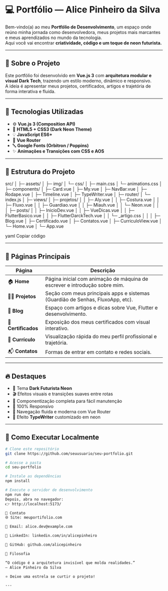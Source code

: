 # 💻 Portfólio — Alice Pinheiro da Silva

Bem-vindo(a) ao meu **Portfólio de Desenvolvimento**, um espaço onde reúno minha jornada como desenvolvedora, meus projetos mais marcantes e meus aprendizados no mundo da tecnologia.  
Aqui você vai encontrar **criatividade, código e um toque de neon futurista.**

---

## 🚀 Sobre o Projeto

Este portfólio foi desenvolvido em **Vue.js 3** com **arquitetura modular e visual Dark Tech**, trazendo um estilo moderno, dinâmico e responsivo.  
A ideia é apresentar meus projetos, certificados, artigos e trajetória de forma interativa e fluida.

---

## 🧠 Tecnologias Utilizadas

- ⚙️ **Vue.js 3 (Composition API)**
- 🎨 **HTML5 + CSS3 (Dark Neon Theme)**
- 💡 **JavaScript ES6+**
- 🧭 **Vue Router**
- 🔤 **Google Fonts (Orbitron / Poppins)**
- ✨ **Animações e Transições com CSS e AOS**

---

## 🧩 Estrutura do Projeto

src/
│
├─ assets/
│ ├─ img/
│ └─ css/
│ ├─ main.css
│ └─ animations.css
│
├─ components/
│ ├─ Card.vue
│ ├─ My.vue
│ ├─ NavBar.vue
│ ├─ Rodape.vue
│ ├─ Timeline.vue
│ ├─ TypeWriter.vue
│
├─ router/
│ └─ index.js
│
├─ views/
│ ├─ projetos/
│ │ ├─ Aly.vue
│ │ ├─ Costura.vue
│ │ ├─ Fluxo.vue
│ │ ├─ Guardiao.vue
│ │ ├─ Miauh.vue
│ │ └─ Neon.vue
│ │
│ ├─ posts/
│ │ ├─ InicioDev.vue
│ │ ├─ VueDicas.vue
│ │ ├─ FlutterBasico.vue
│ │ ├─ FlutterDarckTech.vue
│ │ └─ _artigo.css
│ │
│ ├─ Blog.vue
│ ├─ Certificado.vue
│ ├─ Contatos.vue
│ ├─ CurriculoView.vue
│ └─ Home.vue
│
└─ App.vue

yaml
Copiar código

---

## 🌌 Páginas Principais

| Página | Descrição |
|--------|------------|
| 🏠 **Home** | Página inicial com animação de máquina de escrever e introdução sobre mim. |
| 🧑‍💻 **Projetos** | Seção com meus principais apps e sistemas (Guardião de Senhas, FluxoApp, etc). |
| 📰 **Blog** | Espaço com artigos e dicas sobre Vue, Flutter e desenvolvimento. |
| 📜 **Certificados** | Exposição dos meus certificados com visual interativo. |
| 💼 **Currículo** | Visualização rápida do meu perfil profissional e trajetória. |
| 📬 **Contatos** | Formas de entrar em contato e redes sociais. |

---

## 🔥 Destaques

- 🌈 Tema **Dark Futurista Neon**
- 🎬 Efeitos visuais e transições suaves entre rotas
- 🧱 Componentização completa para fácil manutenção
- 📱 100% Responsivo
- 🧭 Navegação fluida e moderna com Vue Router
- 🪩 Efeito **TypeWriter** customizado em neon

---

## 🧰 Como Executar Localmente

```bash
# Clone este repositório
git clone https://github.com/seuusuario/seu-portfolio.git

# Acesse a pasta
cd seu-portfolio

# Instale as dependências
npm install

# Execute o servidor de desenvolvimento
npm run dev
Depois, abra no navegador:
👉 http://localhost:5173/

💬 Contato
🌐 Site: meuportifolio.com

📧 Email: alice.dev@example.com

💼 LinkedIn: linkedin.com/in/alicepinheiro

🐙 GitHub: github.com/alicepinheiro

🦾 Filosofia

“O código é a arquitetura invisível que molda realidades.”
— Alice Pinheiro da Silva

⭐ Deixe uma estrela se curtir o projeto!

---






